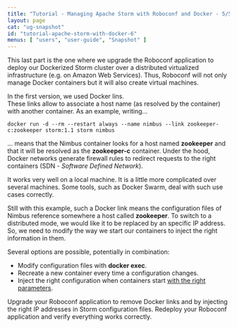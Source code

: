 ```yaml
---
title: "Tutorial - Managing Apache Storm with Roboconf and Docker - 5/5"
layout: page
cat: "ug-snapshot"
id: "tutorial-apache-storm-with-docker-6"
menus: [ "users", "user-guide", "Snapshot" ]
---
```


This last part is the one where we upgrade the Roboconf application to deploy
our Dockerized Storm cluster over a distributed virtualized infrastructure (e.g.
on Amazon Web Services). Thus, Roboconf will not only manage Docker containers but it will also
create virtual machines.

In the first version, we used Docker lins.  
These links allow to associate a host name (as resolved by the container) with another container.
As an example, writing...

```
docker run -d --rm --restart always --name nimbus --link zookeeper-c:zookeeper storm:1.1 storm nimbus
```

... means that the Nimbus container looks for a host named **zookeeper** and that it will be resolved
as the **zookeeper-c** container. Under the hood, Docker networks generate firewall rules to redirect
requests to the right containers (SDN - *Software Defined Network*).

It works very well on a local machine. It is a little more complicated over several machines.
Some tools, such as Docker Swarm, deal with such use cases correctly.

Still with this example, such a Docker link means the configuration files of Nimbus
reference somewhere a host called **zookeeper**. To switch to a distributed mode, we would
like it to be replaced by an specific IP address. So, we need to modify the way we start our containers
to inject the right information in them.

Several options are possible, potentially in combination:

- Modify configuration files with **docker exec**.
- Recreate a new container every time a configuration changes.
- Inject the right configuration when containers start [with the right parameters](https://hub.docker.com/_/storm/).

Upgrade your Roboconf application to remove Docker links and by injecting the right IP addresses in Storm
configuration files. Redeploy your Roboconf application and verify everything works correctly.
